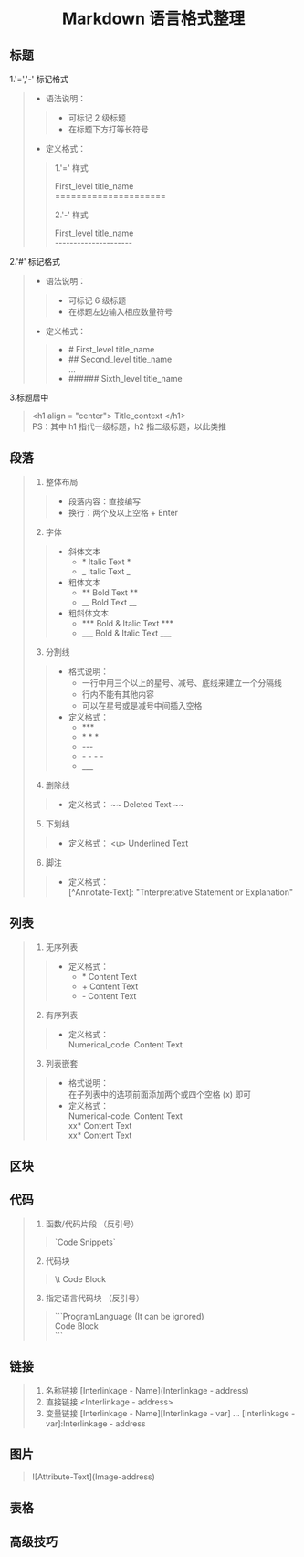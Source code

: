 <h1 align = "center"> Markdown 语言格式整理 </h1>

## 标题

1.'=','-' 标记格式

> * 语法说明：
>
> > * 可标记 2 级标题
> > * 在标题下方打等长符号
>
> * 定义格式：
>
> > 1.'=' 样式  
> >
> > First_level title_name  
> > \=====================  
> >
> > 2.'-' 样式
> >
> > First_level title_name  
> > \---------------------
>

2.'#' 标记格式

> * 语法说明：
>
> > * 可标记 6 级标题
> > * 在标题左边输入相应数量符号
>
> * 定义格式：
>
> > * \# First_level title_name
> > * \## Second_level title_name  
> > ...
> > * \###### Sixth_level title_name
>

3.标题居中

> \<h1 align = "center"> Title_context \</h1>  
> PS：其中 h1 指代一级标题，h2 指二级标题，以此类推

## 段落

> 1. 整体布局
>
> > * 段落内容：直接编写
> > * 换行：两个及以上空格 + Enter
>
> 2. 字体
>
> > * 斜体文本
> >   * \* Italic Text *
> >   * \_ Italic Text _
> > * 粗体文本
> >   * \** Bold Text **
> >   * \__ Bold Text __
> > * 粗斜体文本
> >   * \*** Bold & Italic  Text ***
> >   * \___ Bold & Italic  Text ___
>
> 3. 分割线
>
> > * 格式说明：
> >   * 一行中用三个以上的星号、减号、底线来建立一个分隔线
> >   * 行内不能有其他内容
> >   * 可以在星号或是减号中间插入空格
> > * 定义格式：
> >   * \***
> >   * \* * *
> >   * \---
> >   * \- - - -
> >   * \___
>
> 4. 删除线
>
> > * 定义格式：
> > \~~ Deleted Text ~~
>
> 5. 下划线
>
> > * 定义格式：
> > \<u> Underlined Text </u>
>
> 6. 脚注
>
> > * 定义格式：  
> > \[^Annotate-Text]: "Tnterpretative Statement or Explanation"
>
>

## 列表

> 1. 无序列表
>
> > * 定义格式：
> >   * \* Content Text
> >   * \+ Content Text
> >   * \- Content Text
>
> 2. 有序列表
>
> > * 定义格式：  
> > Numerical_code. Content Text
>
> 3. 列表嵌套
>
> > * 格式说明：  
> > 在子列表中的选项前面添加两个或四个空格 (x) 即可
> > * 定义格式：  
> > Numerical-code. Content Text  
> > xx\* Content Text  
> > xx\* Content Text
>

## 区块

## 代码

> 1. 函数/代码片段 （反引号）
>
> > \`Code Snippets`  
>
> 2. 代码块
>
> > \t Code Block  
>
> 3. 指定语言代码块 （反引号）
>
> > \```ProgramLanguage (It can be ignored)  
> > Code Block  
> > \```  

## 链接

> 1. 名称链接   \[Interlinkage - Name](Interlinkage - address)
> 2. 直接链接   \<Interlinkage - address>
> 3. 变量链接   \[Interlinkage - Name][Interlinkage - var] ... [Interlinkage - var]:Interlinkage - address

## 图片

> \!\[Attribute-Text](Image-address)

## 表格

## 高级技巧
